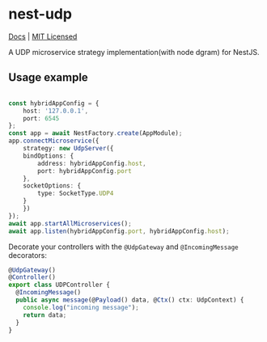 # nest-udp

[Docs](https://github.com/nattogo/nest-udp/blob/master/README.MD) |
[MIT Licensed](LICENSE.md)

A UDP microservice strategy implementation(with node dgram) for NestJS.

## Usage example


```typescript

const hybridAppConfig = {
    host: '127.0.0.1',
    port: 6545
};
const app = await NestFactory.create(AppModule);
app.connectMicroservice({
    strategy: new UdpServer({
    bindOptions: {
        address: hybridAppConfig.host,
        port: hybridAppConfig.port
    },
    socketOptions: {
        type: SocketType.UDP4
    }
    })
});
await app.startAllMicroservices();
await app.listen(hybridAppConfig.port, hybridAppConfig.host);
```

Decorate your controllers with the `@UdpGateway` and `@IncomingMessage` decorators:

```typescript
@UdpGateway()
@Controller()
export class UDPController {
  @IncomingMessage()
  public async message(@Payload() data, @Ctx() ctx: UdpContext) {
    console.log("incoming message");
    return data;
  }
}
```

